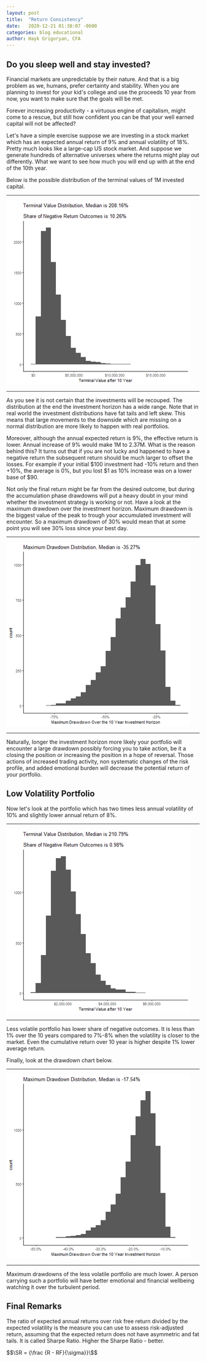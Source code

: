 ```yaml
---
layout: post
title:  "Return Consistency"
date:   2020-12-21 01:38:07 -0600
categories: blog educational
author: Hayk Grigoryan, CFA
---
```


## Do you sleep well and stay invested?

Financial markets are unpredictable by their nature. And that is a big problem
as we, humans, prefer certainty and stability.
When you are planning to invest for your kid's college and use the proceeds 
10 year from now, you want to make sure that the goals will be met.

Forever increasing productivity - a virtuous engine of capitalism, might come
to a rescue, but still how confident you can be that your well earned capital
will not be affected? 

Let's have a simple exercise suppose we are investing in a stock market which
has an expected annual return of 9% and annual volatility of 18%. Pretty much 
looks like a large-cap US stock market. And suppose we generate hundreds of 
alternative universes where the returns might play out differently.  What we 
want to see how much you will end up with at the end of the 10th year.

Below is the possible distribution of the terminal values of 1M invested capital.

---

![](/images/return_consistency/tr_plot.png)

---
As you see it is not certain that the investments will be recouped.
The distribution at the end the investment horizon has a wide range.
Note that in real world the investment distributions have fat tails and left skew. 
This means that large movements to the downside which are missing on a normal distribution are more likely 
to happen with real portfolios.

Moreover, although the annual expected return is 9%, the effective return is lower.
Annual increase of 9% would make 1M to 2.37M.
What is the reason behind this? It turns out that if you are not lucky and happened to have a negative return the subsequent return should be much larger to offset the losses. 
For example if your initial $100 investment had -10% return and then +10%, 
the average is 0%, but you lost $1 as
10% increase was on a lower base of $90.

Not only the final return might be far from the desired outcome, but during the accumulation phase
drawdowns will put a heavy doubt in your mind whether the investment strategy is working or not. Have a look at the maximum drawdown over the investment horizon. Maximum drawdown is the biggest value of the peak to trough your accumulated investment will encounter. So a maximum drawdown of 30% would mean that at some point you will see 30% loss since your best day.  


---

![](/images/return_consistency/maxdrawdown_plot.png)

---

Naturally, longer the investment horizon more likely your portfolio will encounter a large drawdown possibly forcing you to take action, be it a closing the position or increasing the position in a hope of reversal. Those actions of increased trading activity, non systematic changes of the risk profile, and added emotional burden will decrease the potential return of your portfolio.

## Low Volatility Portfolio
Now let's look at the portfolio which has two times less annual volatility of 10% and slightly lower annual return of 8%.

---

![](/images/return_consistency/tr_plot_portfolio.png)

---

Less volatile portfolio has lower share of negative outcomes. It is less than 1% over the 10 years compared to 7%-8% when the volatility is closer to the market. Even the cumulative return over 10 year is higher despite 1% lower average return. 

Finally, look at the drawdown chart below.

---

![](/images/return_consistency/maxdrawdown_plot_portfolio.png)

---

Maximum drawdowns of the less volatile portfolio are much lower. 
A person carrying such a portfolio will have better emotional and financial wellbeing watching it over the turbulent period. 

## Final Remarks
The ratio of expected annual returns over risk free return divided by the expected volatility is the measure you can use to assess risk-adjusted return, assuming that the expected return does not have asymmetric and fat tails. It is called Sharpe Ratio. Higher the Sharpe Ratio - better.

$$\SR = {\frac {R - RF}{\sigma}}\$$